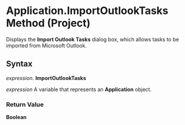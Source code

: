 
# Application.ImportOutlookTasks Method (Project)

Displays the  **Import Outlook Tasks** dialog box, which allows tasks to be imported from Microsoft Outlook.


## Syntax

 _expression_. **ImportOutlookTasks**

 _expression_ A variable that represents an **Application** object.


### Return Value

 **Boolean**

